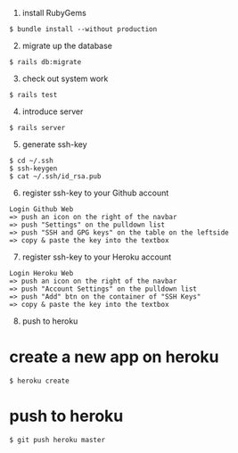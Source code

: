 
1. install RubyGems
```
$ bundle install --without production
```
2. migrate up the database
```
$ rails db:migrate
```
3. check out system work
```
$ rails test
```
4. introduce server
```
$ rails server
```
5. generate ssh-key
```
$ cd ~/.ssh
$ ssh-keygen
$ cat ~/.ssh/id_rsa.pub
```
6. register ssh-key to your Github account
```
Login Github Web
=> push an icon on the right of the navbar
=> push "Settings" on the pulldown list
=> push "SSH and GPG keys" on the table on the leftside
=> copy & paste the key into the textbox
```
7. register ssh-key to your Heroku account
```
Login Heroku Web
=> push an icon on the right of the navbar
=> push "Account Settings" on the pulldown list
=> push "Add" btn on the container of "SSH Keys"
=> copy & paste the key into the textbox
```
8. push to heroku

# create a new app on heroku
```
$ heroku create
```
# push to heroku
```
$ git push heroku master
```